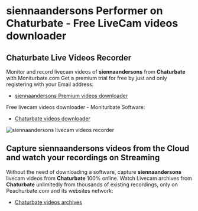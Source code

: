 # siennaandersons Performer on Chaturbate - Free LiveCam videos downloader

## Chaturbate Live Videos Recorder

Monitor and record livecam videos of **siennaandersons** from **Chaturbate** with Moniturbate.com
Get a premium trial for free by just and only registering with your Email address:
* [siennaandersons Premium videos downloader](https://moniturbate.com/request-demo-licence-key.html)

Free livecam videos downloader - Moniturbate Software:
* [Chaturbate videos downloader](https://moniturbate.com/moniturbate-download-software.html)

![siennaandersons livecam videos recorder](https://peachurnet.com/templates/moniturbate-software.png)


## Capture siennaandersons videos from the Cloud and watch your recordings on Streaming

Without the need of downloading a software, capture **siennaandersons** livecam videos from **Chaturbate** 100% online.
Watch Livecam archives from **Chaturbate** unlimitedly from thousands of existing recordings, only on Peachurbate.com and its websites network:
* [Chaturbate videos archives](https://peachurnet.com/)
